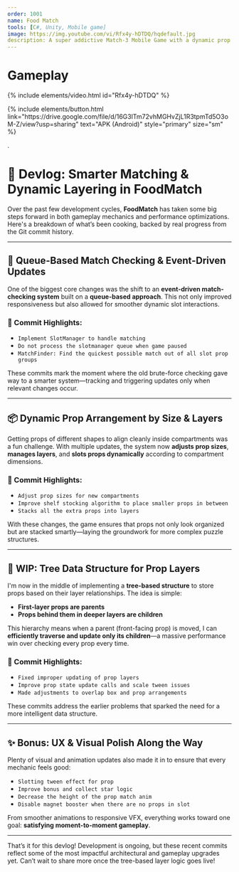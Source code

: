 ```yaml
---
order: 1001
name: Food Match
tools: [C#, Unity, Mobile game]
image: https://img.youtube.com/vi/Rfx4y-hDTDQ/hqdefault.jpg
description: A super addictive Match-3 Mobile Game with a dynamic prop arrangment system
---
```


# Gameplay
{% include elements/video.html id="Rfx4y-hDTDQ" %}

<p class="text-center">
    {% include elements/button.html link="https://drive.google.com/file/d/16G3lTm72vhMGHvZjL1R3tpmTd5O3oM-Z/view?usp=sharing" text="APK (Android)" style="primary" size="sm" %}
</p>.

# 🍱 Devlog: Smarter Matching & Dynamic Layering in FoodMatch

Over the past few development cycles, **FoodMatch** has taken some big steps forward in both gameplay mechanics and performance optimizations. Here's a breakdown of what’s been cooking, backed by real progress from the Git commit history.

---

## 🔁 Queue-Based Match Checking & Event-Driven Updates

One of the biggest core changes was the shift to an **event-driven match-checking system** built on a **queue-based approach**. This not only improved responsiveness but also allowed for smoother dynamic slot interactions.

### 📌 Commit Highlights:
- `Implement SlotManager to handle matching`
- `Do not process the slotmanager queue when game paused`
- `MatchFinder: Find the quickest possible match out of all slot prop groups`

These commits mark the moment where the old brute-force checking gave way to a smarter system—tracking and triggering updates only when relevant changes occur.

---

## 📦 Dynamic Prop Arrangement by Size & Layers

Getting props of different shapes to align cleanly inside compartments was a fun challenge. With multiple updates, the system now **adjusts prop sizes**, **manages layers**, and **slots props dynamically** according to compartment dimensions.

### 📌 Commit Highlights:
- `Adjust prop sizes for new compartments`
- `Improve shelf stocking algorithm to place smaller props in between`
- `Stacks all the extra props into layers`

With these changes, the game ensures that props not only look organized but are stacked smartly—laying the groundwork for more complex puzzle structures.

---

## 🌲 WIP: Tree Data Structure for Prop Layers

I'm now in the middle of implementing a **tree-based structure** to store props based on their layer relationships. The idea is simple:

- **First-layer props are parents**  
- **Props behind them in deeper layers are children**

This hierarchy means when a parent (front-facing prop) is moved, I can **efficiently traverse and update only its children**—a massive performance win over checking every prop every time.

### 📌 Commit Highlights:
- `Fixed improper updating of prop layers`
- `Improve prop state update calls and scale tween issues`
- `Made adjustments to overlap box and prop arrangements`

These commits address the earlier problems that sparked the need for a more intelligent data structure.

---

## ✨ Bonus: UX & Visual Polish Along the Way

Plenty of visual and animation updates also made it in to ensure that every mechanic feels good:

- `Slotting tween effect for prop`
- `Improve bonus and collect star logic`
- `Decrease the height of the prop match anim`
- `Disable magnet booster when there are no props in slot`

From smoother animations to responsive VFX, everything works toward one goal: **satisfying moment-to-moment gameplay**.

---

That’s it for this devlog! Development is ongoing, but these recent commits reflect some of the most impactful architectural and gameplay upgrades yet. Can’t wait to share more once the tree-based layer logic goes live!
